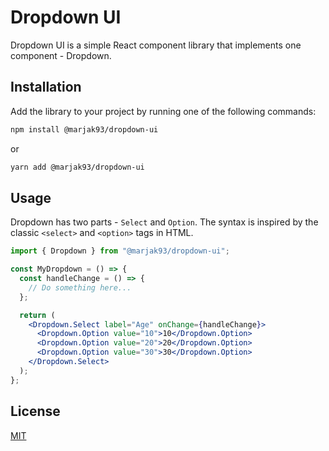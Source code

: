 # Dropdown UI

Dropdown UI is a simple React component library that implements one component - Dropdown.

## Installation

Add the library to your project by running one of the following commands:

```bash
npm install @marjak93/dropdown-ui
```

or

```bash
yarn add @marjak93/dropdown-ui
```

## Usage

Dropdown has two parts - `Select` and `Option`. The syntax is inspired by the classic `<select>` and `<option>` tags in HTML.

```jsx
import { Dropdown } from "@marjak93/dropdown-ui";

const MyDropdown = () => {
  const handleChange = () => {
    // Do something here...
  };

  return (
    <Dropdown.Select label="Age" onChange={handleChange}>
      <Dropdown.Option value="10">10</Dropdown.Option>
      <Dropdown.Option value="20">20</Dropdown.Option>
      <Dropdown.Option value="30">30</Dropdown.Option>
    </Dropdown.Select>
  );
};
```

## License

[MIT](https://choosealicense.com/licenses/mit/)
